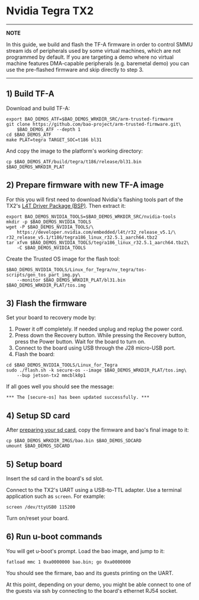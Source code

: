 # Nvidia Tegra TX2

---

**NOTE**

In this guide, we build and flash the TF-A firmware in order to control SMMU 
stream ids of peripherals used by some virtual machines, which are not 
programmed by default. If you are targeting a demo where no virtual machine 
features DMA-capable peripherals (e.g. baremetal demo) you can use the 
pre-flashed firmware and skip directly to step  3.

---

## 1) Build TF-A

Download and build TF-A:

```
export BAO_DEMOS_ATF=$BAO_DEMOS_WRKDIR_SRC/arm-trusted-firmware 
git clone https://github.com/bao-project/arm-trusted-firmware.git\
    $BAO_DEMOS_ATF --depth 1
cd $BAO_DEMOS_ATF
make PLAT=tegra TARGET_SOC=t186 bl31
```

And copy the image to the platform's working directory:

```
cp $BAO_DEMOS_ATF/build/tegra/t186/release/bl31.bin $BAO_DEMOS_WRKDIR_PLAT
```

## 2) Prepare firmware with new TF-A image

For this you will first need to download Nvidia's flashing tools part of the 
TX2's [L4T Driver Package (BSP)][tegra-bsp]. Then extract it:

```
export BAO_DEMOS_NVIDIA_TOOLS=$BAO_DEMOS_WRKDIR_SRC/nvidia-tools
mkdir -p $BAO_DEMOS_NVIDIA_TOOLS
wget -P $BAO_DEMOS_NVIDIA_TOOLS/\
    https://developer.nvidia.com/embedded/l4t/r32_release_v5.1/\
r32_release_v5.1/t186/tegra186_linux_r32.5.1_aarch64.tbz2
tar xfvm $BAO_DEMOS_NVIDIA_TOOLS/tegra186_linux_r32.5.1_aarch64.tbz2\
    -C $BAO_DEMOS_NVIDIA_TOOLS
```

Create the Trusted OS image for the flash tool:

```
$BAO_DEMOS_NVIDIA_TOOLS/Linux_for_Tegra/nv_tegra/tos-scripts/gen_tos_part_img.py\
    --monitor $BAO_DEMOS_WRKDIR_PLAT/bl31.bin $BAO_DEMOS_WRKDIR_PLAT/tos.img       
```

<!--- instruction#1 -->
## 3) Flash the firmware

Set your board to recovery mode by:

1) Power it off completely. If needed unplug and replug the power cord.
2) Press down the Recovery button. While pressing the Recovery button, press
the Power button. Wait for the board to turn on.
3) Connect to the board using USB through the J28 micro-USB port.
4) Flash the board:

``` 
cd $BAO_DEMOS_NVIDIA_TOOLS/Linux_for_Tegra
sudo ./flash.sh -k secure-os --image $BAO_DEMOS_WRKDIR_PLAT/tos.img\ 
    --bup jetson-tx2 mmcblk0p1
```

If all goes well you should see the message:

```
*** The [secure-os] has been updated successfully. ***
```

<!--- instruction#2 -->
## 4) Setup SD card

After [preparing your sd card](../../platforms/sdcard.md), copy the firmware 
and bao's final image to it:

```
cp $BAO_DEMOS_WRKDIR_IMGS/bao.bin $BAO_DEMOS_SDCARD
umount $BAO_DEMOS_SDCARD
```

<!--- instruction#3 -->
## 5) Setup board

Insert the sd card in the board's sd slot.

Connect to the TX2's UART using a USB-to-TTL adapter. Use a terminal 
application such as `screen`. For example:

```
screen /dev/ttyUSB0 115200
```

Turn on/reset your board.

<!--- instruction#4 -->
## 6) Run u-boot commands

You will get u-boot's prompt. Load the bao image, and jump to it:

```
fatload mmc 1 0xa0000000 bao.bin; go 0xa0000000
```

You should see the firmare, bao and its guests printing on the UART.

At this point, depending on your demo, you might be able connect to one of the 
guests via ssh by connecting to the board's ethernet RJ54 socket.

<!--- instruction#end -->

<!-- Links -->

[tegra-bsp]: https://developer.nvidia.com/embedded/linux-tegra